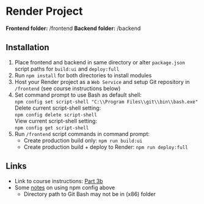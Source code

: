 # Render Project

**Frontend folder:** /frontend 
**Backend folder:** /backend

## Installation
1) Place frontend and backend in same directory or alter `package.json` script paths for `build:ui` and `deploy:full`
2) Run `npm install` for both directories to install modules
3) Host your Render project as a `Web Service` and setup Git repository in `/frontend` (see course instructions below)
4) Set command prompt to use Bash as default shell:  
`npm config set script-shell "C:\\Program Files\\git\\bin\\bash.exe" `
Delete current script-shell setting:  
`npm config delete script-shell`  
View current script-shell setting:  
`npm config get script-shell`
5) Run `/frontend` script commands in command prompt:  
   * Create production build only: `npm run build:ui`
   * Create production build + deploy to Render: `npm run deploy:full`

## Links
* Link to course instructions: [Part 3b](https://fullstackopen.com/en/part3/deploying_app_to_internet#streamlining-deploying-of-the-frontend)
* Some [notes](https://stackoverflow.com/questions/23243353/how-to-set-shell-for-npm-run-scripts-in-windows/46006249#46006249) on using npm config above
  * Directory path to Git Bash may not be in (x86) folder